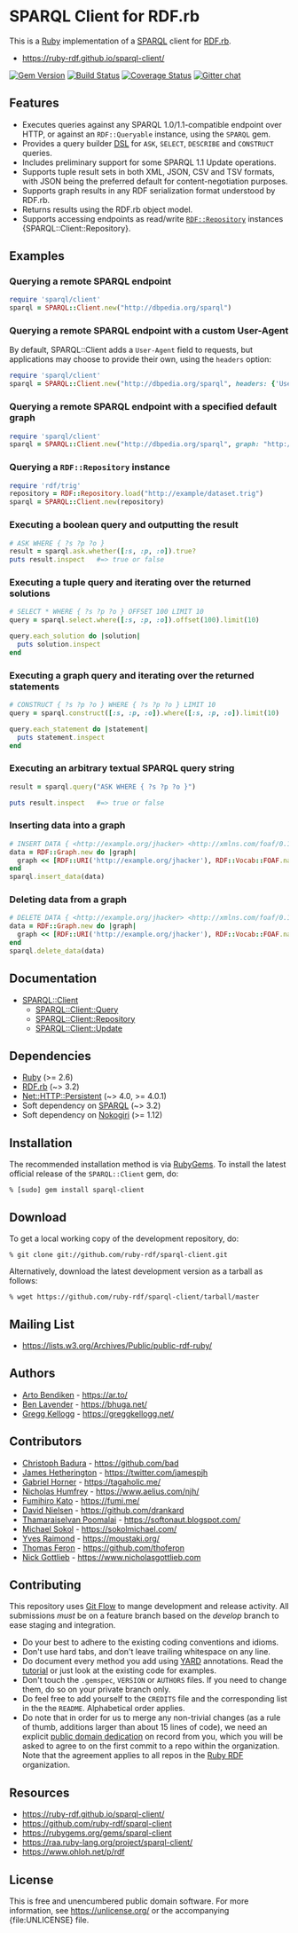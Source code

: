 # SPARQL Client for RDF.rb

This is a [Ruby][] implementation of a [SPARQL][] client for [RDF.rb][].

* <https://ruby-rdf.github.io/sparql-client/>

[![Gem Version](https://badge.fury.io/rb/sparql-client.svg)](https://badge.fury.io/rb/sparql-client)
[![Build Status](https://github.com/ruby-rdf/sparql-client/workflows/CI/badge.svg?branch=develop)](https://github.com/ruby-rdf/sparql-client/actions?query=workflow%3ACI)
[![Coverage Status](https://coveralls.io/repos/ruby-rdf/sparql-client/badge.svg?branch=master&service=github)](https://coveralls.io/github/ruby-rdf/sparql-client?branch=master)
[![Gitter chat](https://badges.gitter.im/ruby-rdf/rdf.png)](https://gitter.im/ruby-rdf/rdf)

## Features

* Executes queries against any SPARQL 1.0/1.1-compatible endpoint over HTTP,
  or against an `RDF::Queryable` instance, using the `SPARQL` gem.
* Provides a query builder [DSL][] for `ASK`, `SELECT`, `DESCRIBE` and
  `CONSTRUCT` queries.
* Includes preliminary support for some SPARQL 1.1 Update operations.
* Supports tuple result sets in both XML, JSON, CSV and TSV formats, with JSON being
  the preferred default for content-negotiation purposes.
* Supports graph results in any RDF serialization format understood by RDF.rb.
* Returns results using the RDF.rb object model.
* Supports accessing endpoints as read/write [`RDF::Repository`][RDF::Repository]
  instances {SPARQL::Client::Repository}.

## Examples

### Querying a remote SPARQL endpoint

```ruby
require 'sparql/client'
sparql = SPARQL::Client.new("http://dbpedia.org/sparql")
```

### Querying a remote SPARQL endpoint with a custom User-Agent
By default, SPARQL::Client adds a `User-Agent` field to requests, but applications may choose to provide their own, using the `headers` option:

```ruby
require 'sparql/client'
sparql = SPARQL::Client.new("http://dbpedia.org/sparql", headers: {'User-Agent' => 'MyBotName'})
```

### Querying a remote SPARQL endpoint with a specified default graph

```ruby
require 'sparql/client'
sparql = SPARQL::Client.new("http://dbpedia.org/sparql", graph: "http://dbpedia.org")
```


### Querying a `RDF::Repository` instance

```ruby
require 'rdf/trig'
repository = RDF::Repository.load("http://example/dataset.trig")
sparql = SPARQL::Client.new(repository)
```

### Executing a boolean query and outputting the result

```ruby
# ASK WHERE { ?s ?p ?o }
result = sparql.ask.whether([:s, :p, :o]).true?
puts result.inspect   #=> true or false
```

### Executing a tuple query and iterating over the returned solutions

```ruby
# SELECT * WHERE { ?s ?p ?o } OFFSET 100 LIMIT 10
query = sparql.select.where([:s, :p, :o]).offset(100).limit(10)

query.each_solution do |solution|
  puts solution.inspect
end
```

### Executing a graph query and iterating over the returned statements


```ruby
# CONSTRUCT { ?s ?p ?o } WHERE { ?s ?p ?o } LIMIT 10
query = sparql.construct([:s, :p, :o]).where([:s, :p, :o]).limit(10)

query.each_statement do |statement|
  puts statement.inspect
end
```

### Executing an arbitrary textual SPARQL query string

```ruby
result = sparql.query("ASK WHERE { ?s ?p ?o }")

puts result.inspect   #=> true or false
```

### Inserting data into a graph

```ruby
# INSERT DATA { <http://example.org/jhacker> <http://xmlns.com/foaf/0.1/name> "J. Random Hacker" .}
data = RDF::Graph.new do |graph|
  graph << [RDF::URI('http://example.org/jhacker'), RDF::Vocab::FOAF.name, "J. Random Hacker"]
end
sparql.insert_data(data)
```

### Deleting data from a graph

```ruby
# DELETE DATA { <http://example.org/jhacker> <http://xmlns.com/foaf/0.1/name> "J. Random Hacker" .}
data = RDF::Graph.new do |graph|
  graph << [RDF::URI('http://example.org/jhacker'), RDF::Vocab::FOAF.name, "J. Random Hacker"]
end
sparql.delete_data(data)
```

## Documentation

* [SPARQL::Client](https://ruby-rdf.github.io/sparql-client/SPARQL/Client)
  * [SPARQL::Client::Query](https://ruby-rdf.github.io/sparql-client/SPARQL/Client/Query)
  * [SPARQL::Client::Repository](https://ruby-rdf.github.io/sparql-client/SPARQL/Client/Repository)
  * [SPARQL::Client::Update](https://ruby-rdf.github.io/sparql-client/SPARQL/Client/Update)

## Dependencies

* [Ruby](https://ruby-lang.org/) (>= 2.6)
* [RDF.rb](https://rubygems.org/gems/rdf) (~> 3.2)
* [Net::HTTP::Persistent](https://rubygems.org/gems/net-http-persistent) (~> 4.0, >= 4.0.1)
* Soft dependency on [SPARQL](https://rubygems.org/gems/sparql) (~> 3.2)
* Soft dependency on [Nokogiri](https://rubygems.org/gems/nokogiri) (>= 1.12)

## Installation

The recommended installation method is via [RubyGems](https://rubygems.org/).
To install the latest official release of the `SPARQL::Client` gem, do:

    % [sudo] gem install sparql-client

## Download

To get a local working copy of the development repository, do:

    % git clone git://github.com/ruby-rdf/sparql-client.git

Alternatively, download the latest development version as a tarball as
follows:

    % wget https://github.com/ruby-rdf/sparql-client/tarball/master

## Mailing List

* <https://lists.w3.org/Archives/Public/public-rdf-ruby/>

## Authors

* [Arto Bendiken](https://github.com/artob) - <https://ar.to/>
* [Ben Lavender](https://github.com/bhuga) - <https://bhuga.net/>
* [Gregg Kellogg](https://github.com/gkellogg) - <https://greggkellogg.net/>

## Contributors

* [Christoph Badura](https://github.com/bad) - <https://github.com/bad>
* [James Hetherington](https://github.com/jamespjh) - <https://twitter.com/jamespjh>
* [Gabriel Horner](https://github.com/cldwalker) - <https://tagaholic.me/>
* [Nicholas Humfrey](https://github.com/njh) - <https://www.aelius.com/njh/>
* [Fumihiro Kato](https://github.com/fumi) - <https://fumi.me/>
* [David Nielsen](https://github.com/drankard) - <https://github.com/drankard>
* [Thamaraiselvan Poomalai](https://github.com/selvan) - <https://softonaut.blogspot.com/>
* [Michael Sokol](https://github.com/mikaa123) - <https://sokolmichael.com/>
* [Yves Raimond](https://github.com/moustaki) - <https://moustaki.org/>
* [Thomas Feron](https://github.com/thoferon) - <https://github.com/thoferon>
* [Nick Gottlieb](https://github.com/ngottlieb) - <https://www.nicholasgottlieb.com>

## Contributing
This repository uses [Git Flow](https://github.com/nvie/gitflow) to mange development and release activity. All submissions _must_ be on a feature branch based on the _develop_ branch to ease staging and integration.

* Do your best to adhere to the existing coding conventions and idioms.
* Don't use hard tabs, and don't leave trailing whitespace on any line.
* Do document every method you add using [YARD][] annotations. Read the
  [tutorial][YARD-GS] or just look at the existing code for examples.
* Don't touch the `.gemspec`, `VERSION` or `AUTHORS` files. If you need to
  change them, do so on your private branch only.
* Do feel free to add yourself to the `CREDITS` file and the corresponding
  list in the the `README`. Alphabetical order applies.
* Do note that in order for us to merge any non-trivial changes (as a rule
  of thumb, additions larger than about 15 lines of code), we need an
  explicit [public domain dedication][PDD] on record from you,
  which you will be asked to agree to on the first commit to a repo within the organization.
  Note that the agreement applies to all repos in the [Ruby RDF](https://github.com/ruby-rdf/) organization.

## Resources

* <https://ruby-rdf.github.io/sparql-client/>
* <https://github.com/ruby-rdf/sparql-client>
* <https://rubygems.org/gems/sparql-client>
* <https://raa.ruby-lang.org/project/sparql-client/>
* <https://www.ohloh.net/p/rdf>

## License

This is free and unencumbered public domain software. For more information,
see <https://unlicense.org/> or the accompanying {file:UNLICENSE} file.

[Ruby]:            https://ruby-lang.org/
[RDF]:             https://www.w3.org/RDF/
[SPARQL]:          https://en.wikipedia.org/wiki/SPARQL
[SPARQL JSON]:     https://www.w3.org/TR/rdf-sparql-json-res/
[RDF.rb]:          https://rubygems.org/gems/rdf
[RDF::Repository]: https://ruby-rdf.github.io/rdf/RDF/Repository
[DSL]:             https://en.wikipedia.org/wiki/Domain-specific_language
                   "domain-specific language"
[YARD]:            https://yardoc.org/
[YARD-GS]:         https://rubydoc.info/docs/yard/file/docs/GettingStarted.md
[PDD]:             https://unlicense.org/#unlicensing-contributions
[Backports]:       https://rubygems.org/gems/backports

